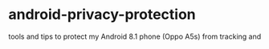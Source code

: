 # android-privacy-protection
tools and tips to protect my Android 8.1 phone (Oppo A5s) from tracking and
